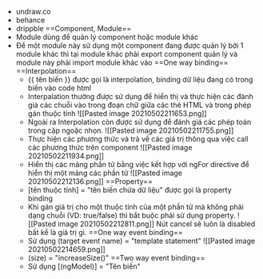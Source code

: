 - undraw.co
- behance
- drippble
==Component, Module==
- Module dùng để quản lý component hoặc module khác
- Để một module này sử dụng một component đang được quản lý bởi 1 module khác thì tại module khác phải export component quản lý và module này phải import module khác vào
==One way binding==
==Interpolation==
	- {{ tên biến }} được gọi là interpolation, binding dữ liệu đang có trong biến vào code html
	- Interpalation thường được sử dụng để hiển thị và thực hiện các đánh giá các chuỗi vào trong đoạn chữ giữa các thẻ HTML và trong phép gán thuộc tính ![[Pasted image 20210502211653.png]]
	- Ngoài ra Interpolation còn được sử dụng để đánh giá các phép toán trong cặp ngoặc nhọn. ![[Pasted image 20210502211755.png]]
	- Thực hiện các phương thức và trả về các giá trị thông qua việc call các phương thức trên component ![[Pasted image 20210502211934.png]]
	- Hiển thị các mảng phần tử bằng việc kết hợp với ngFor directive để hiển thị một mảng các phần tử ![[Pasted image 20210502212136.png]]
==Property==
	- [tên thuộc tính] = "tên biến chứa dữ liệu" được gọi là property binding
	- Khi gán giá trị cho một thuộc tính của một phần tử mà không phải dạng chuỗi (VD: true/false) thì bắt buộc phải sử dụng property. ![[Pasted image 20210502212811.png]] Nút cancel sẽ luôn là disabled bất kể là giá trị gì.
==One way event binding==
	- Sử dụng (target event name) = "template statement" ![[Pasted image 20210502214659.png]]
	- (size) = "increaseSize()"
==Two way event binding==
	- Sử dụng [(ngModel)] = "Tên biến" 